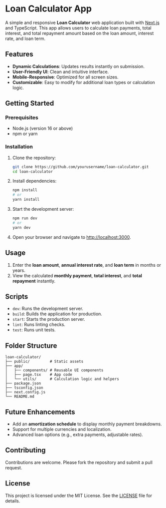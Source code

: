 # Loan Calculator App

A simple and responsive **Loan Calculator** web application built with [Next.js](https://nextjs.org/) and TypeScript. This app allows users to calculate loan payments, total interest, and total repayment amount based on the loan amount, interest rate, and loan term.

## Features

- **Dynamic Calculations**: Updates results instantly on submission.
- **User-Friendly UI**: Clean and intuitive interface.
- **Mobile-Responsive**: Optimized for all screen sizes.
- **Customizable**: Easy to modify for additional loan types or calculation logic.

## Getting Started

### Prerequisites

- Node.js (version 16 or above)
- npm or yarn

### Installation

1. Clone the repository:
   ```bash
   git clone https://github.com/yourusername/loan-calculator.git
   cd loan-calculator
   ```

2. Install dependencies:
   ```bash
   npm install
   # or
   yarn install
   ```

3. Start the development server:
   ```bash
   npm run dev
   # or
   yarn dev
   ```

4. Open your browser and navigate to [http://localhost:3000](http://localhost:3000).

## Usage

1. Enter the **loan amount**, **annual interest rate**, and **loan term** in months or years.
2. View the calculated **monthly payment**, **total interest**, and **total repayment** instantly.

## Scripts

- `dev`: Runs the development server.
- `build`: Builds the application for production.
- `start`: Starts the production server.
- `lint`: Runs linting checks.
- `test`: Runs unit tests.

## Folder Structure

```
loan-calculator/
├── public/         # Static assets
├── app/
│   ├── components/ # Reusable UI components
│   ├── page.tsx    # App code
│   └── utils/      # Calculation logic and helpers
├── package.json
├── tsconfig.json
├── next.config.js
└── README.md
```

## Future Enhancements

- Add an **amortization schedule** to display monthly payment breakdowns.
- Support for multiple currencies and localization.
- Advanced loan options (e.g., extra payments, adjustable rates).

## Contributing

Contributions are welcome. Please fork the repository and submit a pull request.

## License

This project is licensed under the MIT License. See the [LICENSE](LICENSE) file for details. 